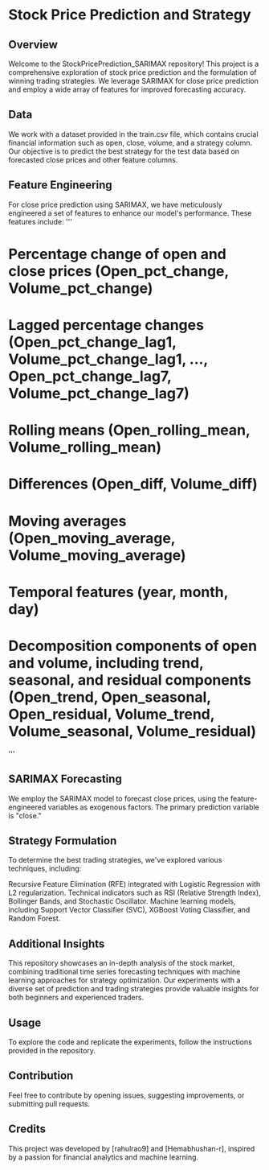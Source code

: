 # Stock Price Prediction and Strategy
## Overview
Welcome to the StockPricePrediction_SARIMAX repository! This project is a comprehensive exploration of stock price prediction and the formulation of winning trading strategies. We leverage SARIMAX for close price prediction and employ a wide array of features for improved forecasting accuracy.

## Data
We work with a dataset provided in the train.csv file, which contains crucial financial information such as open, close, volume, and a strategy column.
Our objective is to predict the best strategy for the test data based on forecasted close prices and other feature columns.
## Feature Engineering
For close price prediction using SARIMAX, we have meticulously engineered a set of features to enhance our model's performance. These features include:
''' 
# Percentage change of open and close prices (Open_pct_change, Volume_pct_change)
# Lagged percentage changes (Open_pct_change_lag1, Volume_pct_change_lag1, ..., Open_pct_change_lag7, Volume_pct_change_lag7)
# Rolling means (Open_rolling_mean, Volume_rolling_mean)
# Differences (Open_diff, Volume_diff)
# Moving averages (Open_moving_average, Volume_moving_average)
# Temporal features (year, month, day)
# Decomposition components of open and volume, including trend, seasonal, and residual components (Open_trend, Open_seasonal, Open_residual, Volume_trend, Volume_seasonal, Volume_residual)
'''

## SARIMAX Forecasting
We employ the SARIMAX model to forecast close prices, using the feature-engineered variables as exogenous factors. The primary prediction variable is "close."

## Strategy Formulation
To determine the best trading strategies, we've explored various techniques, including:

Recursive Feature Elimination (RFE) integrated with Logistic Regression with L2 regularization.
Technical indicators such as RSI (Relative Strength Index), Bollinger Bands, and Stochastic Oscillator.
Machine learning models, including Support Vector Classifier (SVC), XGBoost Voting Classifier, and Random Forest.

## Additional Insights
This repository showcases an in-depth analysis of the stock market, combining traditional time series forecasting techniques with machine learning approaches for strategy optimization.
Our experiments with a diverse set of prediction and trading strategies provide valuable insights for both beginners and experienced traders.

## Usage
To explore the code and replicate the experiments, follow the instructions provided in the repository.

## Contribution
Feel free to contribute by opening issues, suggesting improvements, or submitting pull requests.

## Credits
This project was developed by [rahulrao9] and [Hemabhushan-r], inspired by a passion for financial analytics and machine learning.
